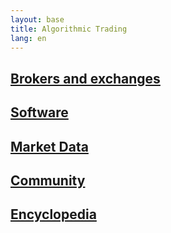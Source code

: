 ```yaml
---
layout: base
title: Algorithmic Trading
lang: en
---
```


<div class="section-grid">
  <div class="section-item" id="brokers">
    <a href="brokers/">
      <i class="fas fa-exchange-alt"></i>
      <h2>Brokers and exchanges</h2>
    </a>
  </div>
  <div class="section-item" id="soft">
    <a href="soft/">
      <i class="fas fa-laptop-code"></i>
      <h2>Software</h2>
    </a>
  </div>
  <div class="section-item" id="market-data">
    <a href="market-data/">
      <i class="fas fa-chart-line"></i>
      <h2>Market Data</h2>
    </a>
  </div>
  <div class="section-item" id="community">
    <a href="community/">
      <i class="fas fa-users"></i>
      <h2>Community</h2>
    </a>
  </div>
  <div class="section-item" id="pedia">
    <a href="pedia/">
      <i class="fas fa-book"></i>
      <h2>Encyclopedia</h2>
    </a>
  </div>
</div>